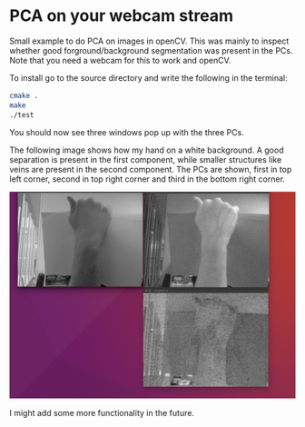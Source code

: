 # PCA on your webcam stream

Small example to do PCA on images in openCV. This was mainly to inspect whether good forground/background segmentation was present in the PCs. Note that you need a webcam for this to work and openCV.

To install go to the source directory and write the following in the terminal:

```bash
cmake .
make
./test
```
You should now see three windows pop up with the three PCs.

The following image shows how my hand on a white background. A good separation is present in the first component, while smaller structures like veins are present in the second component. The PCs are shown, first in top left corner, second in top right corner and third in the bottom right corner.

![screen capture from usage](./demo.png)

I might add some more functionality in the future.
